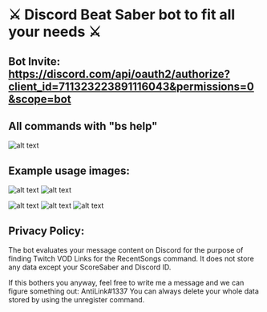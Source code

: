 # ⚔️ Discord Beat Saber bot to fit all your needs ⚔️

## Bot Invite: https://discord.com/api/oauth2/authorize?client_id=711323223891116043&permissions=0&scope=bot

## All commands with "bs help"

![alt text](https://media.discordapp.net/attachments/770380256192233513/841819993032622100/dc_bot_ver2.png?width=200&height=200)

## __Example usage images:__
![alt text](https://cdn.discordapp.com/attachments/881215820053770331/900527182416347246/recentSongs_76561198125474611_900527159356035102.png)
![alt text](https://media.discordapp.net/attachments/881215820053770331/900870954383712257/unknown.png)

![alt text](https://media.discordapp.net/attachments/881215820053770331/900871410531045436/unknown.png?width=399&height=903)
![alt text](https://media.discordapp.net/attachments/881215820053770331/900858741019246602/accuracyChart_76561198125474611.png?width=1920&height=576)
![alt text](https://media.discordapp.net/attachments/881215820053770331/900858742302711858/accGrid_76561198125474611_900858711768174662.png)


## Privacy Policy:
The bot evaluates your message content on Discord for the purpose of finding Twitch VOD Links for the RecentSongs command.
It does not store any data except your ScoreSaber and Discord ID.

If this bothers you anyway, feel free to write me a message and we can figure something out: AntiLink#1337
You can always delete your whole data stored by using the unregister command.
